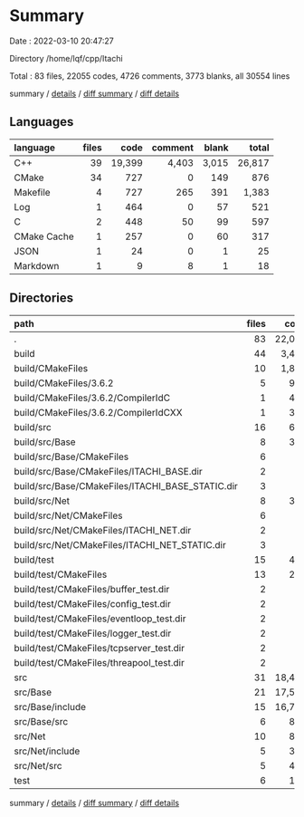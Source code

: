 # Summary

Date : 2022-03-10 20:47:27

Directory /home/lqf/cpp/Itachi

Total : 83 files,  22055 codes, 4726 comments, 3773 blanks, all 30554 lines

summary / [details](details.md) / [diff summary](diff.md) / [diff details](diff-details.md)

## Languages
| language | files | code | comment | blank | total |
| :--- | ---: | ---: | ---: | ---: | ---: |
| C++ | 39 | 19,399 | 4,403 | 3,015 | 26,817 |
| CMake | 34 | 727 | 0 | 149 | 876 |
| Makefile | 4 | 727 | 265 | 391 | 1,383 |
| Log | 1 | 464 | 0 | 57 | 521 |
| C | 2 | 448 | 50 | 99 | 597 |
| CMake Cache | 1 | 257 | 0 | 60 | 317 |
| JSON | 1 | 24 | 0 | 1 | 25 |
| Markdown | 1 | 9 | 8 | 1 | 18 |

## Directories
| path | files | code | comment | blank | total |
| :--- | ---: | ---: | ---: | ---: | ---: |
| . | 83 | 22,055 | 4,726 | 3,773 | 30,554 |
| build | 44 | 3,415 | 367 | 852 | 4,634 |
| build/CMakeFiles | 10 | 1,890 | 102 | 297 | 2,289 |
| build/CMakeFiles/3.6.2 | 5 | 926 | 102 | 221 | 1,249 |
| build/CMakeFiles/3.6.2/CompilerIdC | 1 | 417 | 50 | 95 | 562 |
| build/CMakeFiles/3.6.2/CompilerIdCXX | 1 | 390 | 52 | 92 | 534 |
| build/src | 16 | 621 | 117 | 247 | 985 |
| build/src/Base | 8 | 321 | 60 | 128 | 509 |
| build/src/Base/CMakeFiles | 6 | 91 | 0 | 18 | 109 |
| build/src/Base/CMakeFiles/ITACHI_BASE.dir | 2 | 38 | 0 | 6 | 44 |
| build/src/Base/CMakeFiles/ITACHI_BASE_STATIC.dir | 3 | 41 | 0 | 7 | 48 |
| build/src/Net | 8 | 300 | 57 | 119 | 476 |
| build/src/Net/CMakeFiles | 6 | 91 | 0 | 18 | 109 |
| build/src/Net/CMakeFiles/ITACHI_NET.dir | 2 | 38 | 0 | 6 | 44 |
| build/src/Net/CMakeFiles/ITACHI_NET_STATIC.dir | 3 | 41 | 0 | 7 | 48 |
| build/test | 15 | 476 | 72 | 167 | 715 |
| build/test/CMakeFiles | 13 | 228 | 0 | 41 | 269 |
| build/test/CMakeFiles/buffer_test.dir | 2 | 36 | 0 | 6 | 42 |
| build/test/CMakeFiles/config_test.dir | 2 | 36 | 0 | 6 | 42 |
| build/test/CMakeFiles/eventloop_test.dir | 2 | 36 | 0 | 6 | 42 |
| build/test/CMakeFiles/logger_test.dir | 2 | 36 | 0 | 6 | 42 |
| build/test/CMakeFiles/tcpserver_test.dir | 2 | 36 | 0 | 6 | 42 |
| build/test/CMakeFiles/threapool_test.dir | 2 | 36 | 0 | 6 | 42 |
| src | 31 | 18,408 | 4,283 | 2,858 | 25,549 |
| src/Base | 21 | 17,582 | 4,190 | 2,806 | 24,578 |
| src/Base/include | 15 | 16,740 | 4,022 | 2,742 | 23,504 |
| src/Base/src | 6 | 842 | 168 | 64 | 1,074 |
| src/Net | 10 | 826 | 93 | 52 | 971 |
| src/Net/include | 5 | 373 | 43 | 39 | 455 |
| src/Net/src | 5 | 453 | 50 | 13 | 516 |
| test | 6 | 199 | 68 | 61 | 328 |

summary / [details](details.md) / [diff summary](diff.md) / [diff details](diff-details.md)